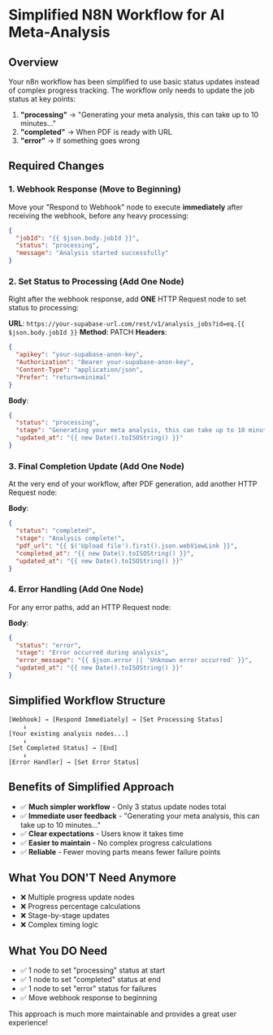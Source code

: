 # Simplified N8N Workflow for AI Meta-Analysis

## Overview
Your n8n workflow has been simplified to use basic status updates instead of complex progress tracking. The workflow only needs to update the job status at key points:

1. **"processing"** → "Generating your meta analysis, this can take up to 10 minutes..."
2. **"completed"** → When PDF is ready with URL
3. **"error"** → If something goes wrong

## Required Changes

### 1. Webhook Response (Move to Beginning)
Move your "Respond to Webhook" node to execute **immediately** after receiving the webhook, before any heavy processing:

```json
{
  "jobId": "{{ $json.body.jobId }}",
  "status": "processing", 
  "message": "Analysis started successfully"
}
```

### 2. Set Status to Processing (Add One Node)
Right after the webhook response, add **ONE** HTTP Request node to set status to processing:

**URL**: `https://your-supabase-url.com/rest/v1/analysis_jobs?id=eq.{{ $json.body.jobId }}`
**Method**: PATCH
**Headers**:
```json
{
  "apikey": "your-supabase-anon-key",
  "Authorization": "Bearer your-supabase-anon-key", 
  "Content-Type": "application/json",
  "Prefer": "return=minimal"
}
```
**Body**:
```json
{
  "status": "processing",
  "stage": "Generating your meta analysis, this can take up to 10 minutes...",
  "updated_at": "{{ new Date().toISOString() }}"
}
```

### 3. Final Completion Update (Add One Node)
At the very end of your workflow, after PDF generation, add another HTTP Request node:

**Body**:
```json
{
  "status": "completed",
  "stage": "Analysis complete!",
  "pdf_url": "{{ $('Upload file').first().json.webViewLink }}",
  "completed_at": "{{ new Date().toISOString() }}",
  "updated_at": "{{ new Date().toISOString() }}"
}
```

### 4. Error Handling (Add One Node)
For any error paths, add an HTTP Request node:

**Body**:
```json
{
  "status": "error",
  "stage": "Error occurred during analysis",
  "error_message": "{{ $json.error || 'Unknown error occurred' }}",
  "updated_at": "{{ new Date().toISOString() }}"
}
```

## Simplified Workflow Structure

```
[Webhook] → [Respond Immediately] → [Set Processing Status]
    ↓
[Your existing analysis nodes...]
    ↓
[Set Completed Status] → [End]
    ↓
[Error Handler] → [Set Error Status]
```

## Benefits of Simplified Approach

- ✅ **Much simpler workflow** - Only 3 status update nodes total
- ✅ **Immediate user feedback** - "Generating your meta analysis, this can take up to 10 minutes..."
- ✅ **Clear expectations** - Users know it takes time
- ✅ **Easier to maintain** - No complex progress calculations
- ✅ **Reliable** - Fewer moving parts means fewer failure points

## What You DON'T Need Anymore

- ❌ Multiple progress update nodes
- ❌ Progress percentage calculations
- ❌ Stage-by-stage updates
- ❌ Complex timing logic

## What You DO Need

- ✅ 1 node to set "processing" status at start
- ✅ 1 node to set "completed" status at end
- ✅ 1 node to set "error" status for failures
- ✅ Move webhook response to beginning

This approach is much more maintainable and provides a great user experience! 